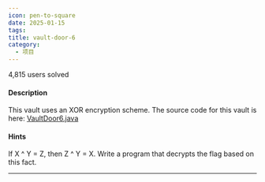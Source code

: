 ```yaml
---
icon: pen-to-square
date: 2025-01-15
tags: 
title: vault-door-6
category:
  - 项目
---
```

4,815 users solved
#### Description

This vault uses an XOR encryption scheme. The source code for this vault is here: [VaultDoor6.java](https://jupiter.challenges.picoctf.org/static/86e94cc555b2ca7375424c884ef581a6/VaultDoor6.java)
#### Hints
If X ^ Y = Z, then Z ^ Y = X. Write a program that decrypts the flag based on this fact.

---
